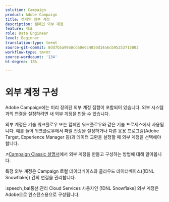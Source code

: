 ```yaml
---
solution: Campaign
product: Adobe Campaign
title: 캠페인 외부 계정
description: 캠페인 외부 계정
feature: 개요
role: Data Engineer
level: Beginner
translation-type: tm+mt
source-git-commit: 8dd7b5a99a0cda0e0c4850d14a6cb95253715803
workflow-type: tm+mt
source-wordcount: '134'
ht-degree: 18%

---
```


# 외부 계정 구성

Adobe Campaign에는 미리 정의된 외부 계정 집합이 포함되어 있습니다. 외부 시스템과의 연결을 설정하려면 새 외부 계정을 만들 수 있습니다.

외부 계정은 기술 워크플로우 또는 캠페인 워크플로우와 같은 기술 프로세스에서 사용됩니다. 예를 들어 워크플로우에서 파일 전송을 설정하거나 다른 응용 프로그램(Adobe Target, Experience Manager 등)과 데이터 교환을 설정할 때 외부 계정을 선택해야 합니다.

:arrow_upper_right:[Campaign Classic 설명서](https://experienceleague.adobe.com/docs/campaign-classic/using/installing-campaign-classic/accessing-external-database/external-accounts.html)에서 외부 계정을 만들고 구성하는 방법에 대해 알아봅니다.

특정 외부 계정은 Campaign 로컬 데이터베이스와 클라우드 데이터베이스([!DNL Snowflake]) 간의 연결을 관리합니다.

:speech_bal풍선:관리 Cloud Services 사용자인 [!DNL Snowflake] 외부 계정은 Adobe으로 인스턴스용으로 구성됩니다.
